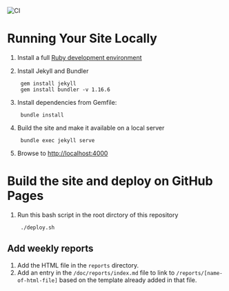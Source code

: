 ![CI](https://github.com/reichlab/covid19-forecast-hub-web/workflows/CI/badge.svg)
# Running Your Site Locally

1. Install a full [Ruby development environment](https://jekyllrb.com/docs/installation/)

1. Install Jekyll and Bundler

        gem install jekyll
        gem install bundler -v 1.16.6

1. Install dependencies from Gemfile:

        bundle install

1. Build the site and make it available on a local server

        bundle exec jekyll serve

1. Browse to [http://localhost:4000](http://localhost:4000)

# Build the site and deploy on GitHub Pages

1. Run this bash script in the root dirctory of this repository

        ./deploy.sh

## Add weekly reports

1. Add the HTML file in the `reports` directory. 
1. Add an entry in the `/doc/reports/index.md` file to link to `/reports/[name-of-html-file]` based on the template already added in that file. 

